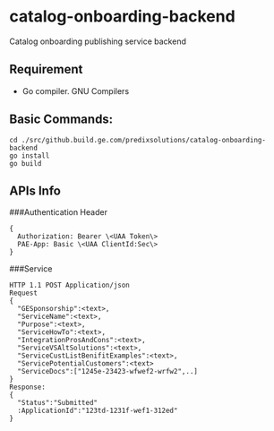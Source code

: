 # catalog-onboarding-backend
 Catalog onboarding publishing service backend

## Requirement
- Go compiler. GNU Compilers

## Basic Commands:
```
cd ./src/github.build.ge.com/predixsolutions/catalog-onboarding-backend
go install
go build
```

## APIs Info

###Authentication Header
```
{
  Authorization: Bearer \<UAA Token\>
  PAE-App: Basic \<UAA ClientId:Sec\>
}
```

###Service
```
HTTP 1.1 POST Application/json
Request
{
  "GESponsorship":<text>,
  "ServiceName":<text>,
  "Purpose":<text>,
  "ServiceHowTo":<text>,
  "IntegrationProsAndCons":<text>,
  "ServiceVSAltSolutions":<text>,
  "ServiceCustListBenifitExamples":<text>,
  "ServicePotentialCustomers":<text>
  "ServiceDocs":["1245e-23423-wfwef2-wrfw2",..]
}
Response:
{
  "Status":"Submitted"
  :ApplicationId":"123td-1231f-wef1-312ed"
}
```
